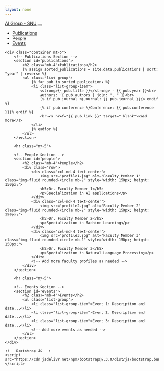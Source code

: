 ```yaml
---
layout: none
---
```


<html lang="en">
<head>
    <meta charset="UTF-8">
    <meta name="viewport" content="width=device-width, initial-scale=1.0">
    <title>AI Applications Group - Shiv Nadar University</title>
    <!-- Bootstrap CSS -->
    <link href="https://cdn.jsdelivr.net/npm/bootstrap@5.3.0/dist/css/bootstrap.min.css" rel="stylesheet">
</head>
<body>
    <nav class="navbar navbar-expand-lg navbar-light bg-light">
        <div class="container-fluid">
            <a class="navbar-brand" href="#">AI Group - SNU</a>
            <button class="navbar-toggler" type="button" data-bs-toggle="collapse" data-bs-target="#navbarNav" aria-controls="navbarNav" aria-expanded="false" aria-label="Toggle navigation">
                <span class="navbar-toggler-icon"></span>
            </button>
            <div class="collapse navbar-collapse" id="navbarNav">
                <ul class="navbar-nav">
                    <li class="nav-item">
                        <a class="nav-link" href="#publications">Publications</a>
                    </li>
                    <li class="nav-item">
                        <a class="nav-link" href="#people">People</a>
                    </li>
                    <li class="nav-item">
                        <a class="nav-link" href="#events">Events</a>
                    </li>
                </ul>
            </div>
        </div>
    </nav>

    <div class="container mt-5">
        <!-- Publications Section -->
        <section id="publications">
            <h2 class="mb-4">Publications</h2>
            {% assign sorted_publications = site.data.publications | sort: "year" | reverse %}
            <ul class="list-group">
                {% for pub in sorted_publications %}
                <li class="list-group-item">
                    <strong>{{ pub.title }}</strong> - {{ pub.year }}<br>
                    Authors: {{ pub.authors | join: ", " }}<br>
                    {% if pub.journal %}Journal: {{ pub.journal }}{% endif %}
                    {% if pub.conference %}Conference: {{ pub.conference }}{% endif %}
                    <br><a href="{{ pub.link }}" target="_blank">Read more</a>
                </li>
                {% endfor %}
            </ul>
        </section>

        <hr class="my-5">

        <!-- People Section -->
        <section id="people">
            <h2 class="mb-4">People</h2>
            <div class="row">
                <div class="col-md-4 text-center">
                    <img src="profile1.jpg" alt="Faculty Member 1" class="img-fluid rounded-circle mb-2" style="width: 150px; height: 150px;">
                    <h5>Dr. Faculty Member 1</h5>
                    <p>Specialization in AI applications</p>
                </div>
                <div class="col-md-4 text-center">
                    <img src="profile2.jpg" alt="Faculty Member 2" class="img-fluid rounded-circle mb-2" style="width: 150px; height: 150px;">
                    <h5>Dr. Faculty Member 2</h5>
                    <p>Specialization in Machine Learning</p>
                </div>
                <div class="col-md-4 text-center">
                    <img src="profile3.jpg" alt="Faculty Member 3" class="img-fluid rounded-circle mb-2" style="width: 150px; height: 150px;">
                    <h5>Dr. Faculty Member 3</h5>
                    <p>Specialization in Natural Language Processing</p>
                </div>
                <!-- Add more faculty profiles as needed -->
            </div>
        </section>

        <hr class="my-5">

        <!-- Events Section -->
        <section id="events">
            <h2 class="mb-4">Events</h2>
            <ul class="list-group">
                <li class="list-group-item">Event 1: Description and date...</li>
                <li class="list-group-item">Event 2: Description and date...</li>
                <li class="list-group-item">Event 3: Description and date...</li>
                <!-- Add more events as needed -->
            </ul>
        </section>
    </div>

    <!-- Bootstrap JS -->
    <script src="https://cdn.jsdelivr.net/npm/bootstrap@5.3.0/dist/js/bootstrap.bundle.min.js"></script>
</body>
</html>
